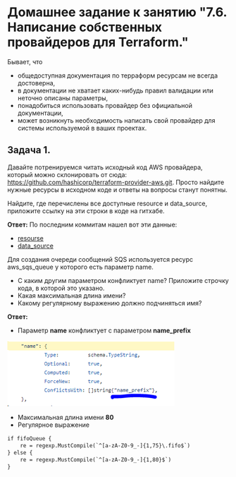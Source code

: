 # Домашнее задание к занятию "7.6. Написание собственных провайдеров для Terraform."
Бывает, что

- общедоступная документация по терраформ ресурсам не всегда достоверна,
- в документации не хватает каких-нибудь правил валидации или неточно описаны параметры,
- понадобиться использовать провайдер без официальной документации,
- может возникнуть необходимость написать свой провайдер для системы используемой в ваших проектах.

## Задача 1.
Давайте потренируемся читать исходный код AWS провайдера, который можно склонировать от сюда: https://github.com/hashicorp/terraform-provider-aws.git. Просто найдите нужные ресурсы в исходном коде и ответы на вопросы станут понятны.

Найдите, где перечислены все доступные resource и data_source, приложите ссылку на эти строки в коде на гитхабе.

**Ответ:** По последним коммитам нашел вот эти данные:

- [resourse](https://github.com/hashicorp/terraform-provider-aws/blob/8ed579596823be7604461c75ad564c83bf3b6c69/internal/provider/provider.go#L754)
- [data_source](https://github.com/hashicorp/terraform-provider-aws/blob/8ed579596823be7604461c75ad564c83bf3b6c69/internal/provider/provider.go#L346)

Для создания очереди сообщений SQS используется ресурс aws_sqs_queue у которого есть параметр name.
- С каким другим параметром конфликтует name? Приложите строчку кода, в которой это указано.
- Какая максимальная длина имени?
- Какому регулярному выражению должно подчиняться имя?

**Ответ:**
- Параметр **name** конфликтует с параметром **name_prefix**

![img_2.png](img_2.png)

- Максимальная длина имени **80**
- Регулярное выражение
```
if fifoQueue {
    re = regexp.MustCompile(`^[a-zA-Z0-9_-]{1,75}\.fifo$`)
} else {
    re = regexp.MustCompile(`^[a-zA-Z0-9_-]{1,80}$`)
}
```
